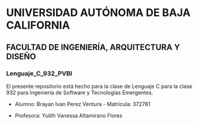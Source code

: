 # UNIVERSIDAD AUTÓNOMA DE BAJA CALIFORNIA
## FACULTAD DE INGENIERÍA, ARQUITECTURA Y DISEÑO
### Lenguaje_C_932_PVBI
El presente repositorio está hecho para la clase de Lenguaje C para la clase 932 para Ingeniería de Software y Tecnologías Emergentes.
- Alumno: Brayan Ivan Perez Ventura - Matrícula: 372781
* Profesora: Yulith Vanessa Altamirano Flores

